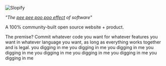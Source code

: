![Slopify](SlopifyLogo.png)

_"The [pee pee poo poo effect](https://www.newmanmentalism.com/blog/a-mentalist-explains-how-ouija-boards-work-and-the-ideomotor-effect) of software"_

A 100% community-built open source website + product.

The premise? Commit whatever code you want for whatever features you want in whatever language you want, as long as everything works together and is legal.
you digging in me you digging in me you digging in me you digging in me you digging in me you digging in me you digging in me you digging in me 
